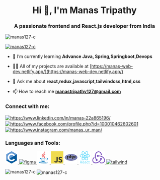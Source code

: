<h1 align="center">Hi 👋, I'm Manas Tripathy</h1>
<h3 align="center">A passionate frontend and React.js developer from India</h3>

<p align="left"> <img src="https://komarev.com/ghpvc/?username=manas127-c&label=Profile%20views&color=0e75b6&style=flat" alt="manas127-c" /> </p>

<p align="left"> <a href="https://github.com/ryo-ma/github-profile-trophy"><img src="https://github-profile-trophy.vercel.app/?username=manas127-c" alt="manas127-c" /></a> </p>

- 🌱 I’m currently learning **Advance Java, Spring,Springboot,Devops**

- 👨‍💻 All of my projects are available at [https://manas-web-dev.netlify.app/](https://manas-web-dev.netlify.app/)

- 💬 Ask me about **react,redux,javascript,tailwindcss,html,css**

- 📫 How to reach me **manastripathy127@gmail.com**

<h3 align="left">Connect with me:</h3>
<p align="left">
<a href="https://linkedin.com/in/https://www.linkedin.com/in/manas-22a865196/" target="blank"><img align="center" src="https://raw.githubusercontent.com/rahuldkjain/github-profile-readme-generator/master/src/images/icons/Social/linked-in-alt.svg" alt="https://www.linkedin.com/in/manas-22a865196/" height="30" width="40" /></a>
<a href="https://fb.com/https://www.facebook.com/profile.php?id=100010462602601" target="blank"><img align="center" src="https://raw.githubusercontent.com/rahuldkjain/github-profile-readme-generator/master/src/images/icons/Social/facebook.svg" alt="https://www.facebook.com/profile.php?id=100010462602601" height="30" width="40" /></a>
<a href="https://instagram.com/https://www.instagram.com/manas_ur_man/" target="blank"><img align="center" src="https://raw.githubusercontent.com/rahuldkjain/github-profile-readme-generator/master/src/images/icons/Social/instagram.svg" alt="https://www.instagram.com/manas_ur_man/" height="30" width="40" /></a>
</p>

<h3 align="left">Languages and Tools:</h3>
<p align="left"> <a href="https://www.cprogramming.com/" target="_blank" rel="noreferrer"> <img src="https://raw.githubusercontent.com/devicons/devicon/master/icons/c/c-original.svg" alt="c" width="40" height="40"/> </a> <a href="https://www.figma.com/" target="_blank" rel="noreferrer"> <img src="https://www.vectorlogo.zone/logos/figma/figma-icon.svg" alt="figma" width="40" height="40"/> </a> <a href="https://www.java.com" target="_blank" rel="noreferrer"> <img src="https://raw.githubusercontent.com/devicons/devicon/master/icons/java/java-original.svg" alt="java" width="40" height="40"/> </a> <a href="https://developer.mozilla.org/en-US/docs/Web/JavaScript" target="_blank" rel="noreferrer"> <img src="https://raw.githubusercontent.com/devicons/devicon/master/icons/javascript/javascript-original.svg" alt="javascript" width="40" height="40"/> </a> <a href="https://www.php.net" target="_blank" rel="noreferrer"> <img src="https://raw.githubusercontent.com/devicons/devicon/master/icons/php/php-original.svg" alt="php" width="40" height="40"/> </a> <a href="https://reactjs.org/" target="_blank" rel="noreferrer"> <img src="https://raw.githubusercontent.com/devicons/devicon/master/icons/react/react-original-wordmark.svg" alt="react" width="40" height="40"/> </a> <a href="https://redux.js.org" target="_blank" rel="noreferrer"> <img src="https://raw.githubusercontent.com/devicons/devicon/master/icons/redux/redux-original.svg" alt="redux" width="40" height="40"/> </a> <a href="https://tailwindcss.com/" target="_blank" rel="noreferrer"> <img src="https://www.vectorlogo.zone/logos/tailwindcss/tailwindcss-icon.svg" alt="tailwind" width="40" height="40"/> </a> </p>

<p><img align="left" src="https://github-readme-stats.vercel.app/api/top-langs?username=manas127-c&show_icons=true&locale=en&layout=compact" alt="manas127-c" /></p>

<p>&nbsp;<img align="center" src="https://github-readme-stats.vercel.app/api?username=manas127-c&show_icons=true&locale=en" alt="manas127-c" /></p>
